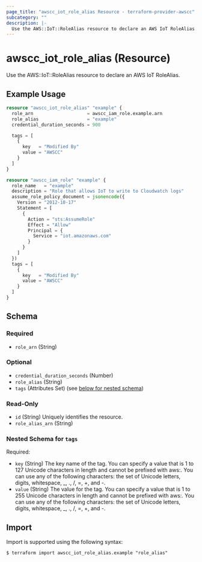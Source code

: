 ```yaml
---
page_title: "awscc_iot_role_alias Resource - terraform-provider-awscc"
subcategory: ""
description: |-
  Use the AWS::IoT::RoleAlias resource to declare an AWS IoT RoleAlias.
---
```


# awscc_iot_role_alias (Resource)

Use the AWS::IoT::RoleAlias resource to declare an AWS IoT RoleAlias.

## Example Usage

```terraform
resource "awscc_iot_role_alias" "example" {
  role_arn                    = awscc_iam_role.example.arn
  role_alias                  = "example"
  credential_duration_seconds = 900

  tags = [
    {
      key   = "Modified By"
      value = "AWSCC"
    }
  ]
}

resource "awscc_iam_role" "example" {
  role_name   = "example"
  description = "Role that allows IoT to write to Cloudwatch logs"
  assume_role_policy_document = jsonencode({
    Version = "2012-10-17"
    Statement = [
      {
        Action = "sts:AssumeRole"
        Effect = "Allow"
        Principal = {
          Service = "iot.amazonaws.com"
        }
      }
    ]
  })
  tags = [
    {
      key   = "Modified By"
      value = "AWSCC"
    }
  ]
}
```

<!-- schema generated by tfplugindocs -->
## Schema

### Required

- `role_arn` (String)

### Optional

- `credential_duration_seconds` (Number)
- `role_alias` (String)
- `tags` (Attributes Set) (see [below for nested schema](#nestedatt--tags))

### Read-Only

- `id` (String) Uniquely identifies the resource.
- `role_alias_arn` (String)

<a id="nestedatt--tags"></a>
### Nested Schema for `tags`

Required:

- `key` (String) The key name of the tag. You can specify a value that is 1 to 127 Unicode characters in length and cannot be prefixed with aws:. You can use any of the following characters: the set of Unicode letters, digits, whitespace, _, ., /, =, +, and -.
- `value` (String) The value for the tag. You can specify a value that is 1 to 255 Unicode characters in length and cannot be prefixed with aws:. You can use any of the following characters: the set of Unicode letters, digits, whitespace, _, ., /, =, +, and -.

## Import

Import is supported using the following syntax:

```shell
$ terraform import awscc_iot_role_alias.example "role_alias"
```